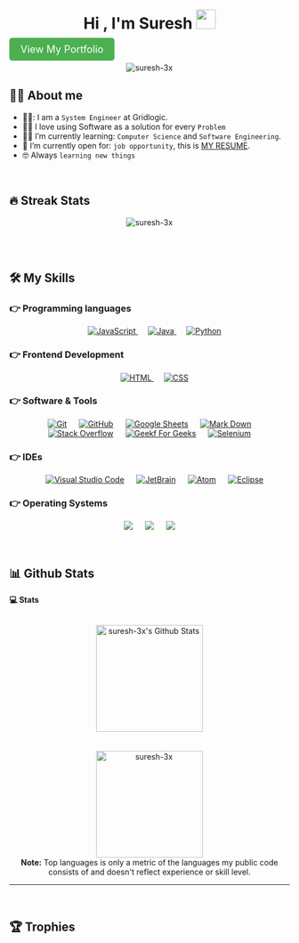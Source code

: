 <h1 align="center">
Hi , I'm Suresh <img src="https://media.giphy.com/media/hvRJCLFzcasrR4ia7z/giphy.gif" width="35">
</h1>
<a align="center" href="https://portfolio-sigma-ten-75.vercel.app" 
style="background-color: #4CAF50; color: white; padding: 10px 20px; text-decoration: none; font-size: 18px; border-radius: 5px;">View My Portfolio
</a>
<br>
<p align="center"> 
	<img src="https://komarev.com/ghpvc/?username=suresh-3x&label=Profile%20views&color=blueviolet&style=for-the-badge" alt="suresh-3x" /> 
</p>

## :sassy_man:  About me
- 🧑‍💼: I am a `System Engineer` at Gridlogic.
- :technologist: I love using Software as a solution for every `Problem`
- :student: I’m currently learning: `Computer Science` and `Software Engineering`.
- :thinking: I’m currently open for: `job opportunity`, this is [MY RESUME](https://lavender-kaitlynn-84.tiiny.site).
- :nerd_face: Always `learning new things`

<br>

## 🔥 Streak Stats
<p align="center"><img src="https://github-readme-streak-stats.herokuapp.com/?user=suresh-3x&theme=algolia" alt="suresh-3x" /></p>

<br>
<br>


## 🛠️ My Skills

### 👉 Programming languages

<p align="center"> 
  &emsp; 
  <a href="https://developer.mozilla.org/en-US/docs/Web/JavaScript" target="_blank"> 
     <img alt="JavaScript" src="https://img.shields.io/badge/JavaScript%20-%23F7DF1E.svg?style=plastic&logo=javascript&logoColor=black">
   </a>
  &emsp;
  <a href="https://www.java.com" target="_blank"> 
    <img alt="Java" src="https://img.shields.io/badge/Java-%23007396.svg?style=plastic&logo=java&logoColor=white">
  </a>
  &emsp;
   <a href="https://www.python.org" target="_blank">
    <img alt="Python" src="https://img.shields.io/badge/Python%20-%2314354C.svg?style=plastic&logo=python&logoColor=white">
  </a>
</p>

### 👉 Frontend Development
<p align="center"> 
  &emsp; 
  <a href="https://www.w3.org/html/" target="_blank"> 
   <img alt="HTML" src="https://img.shields.io/badge/HTML5%20-%23E34F26.svg?style=plastic&logo=html5&logoColor=white">
  </a>   
  &emsp;
  <a href="https://www.w3schools.com/css/" target="_blank">
    <img alt="CSS" src="https://img.shields.io/badge/CSS%20-%231572B6.svg?style=plastic&logo=css3&logoColor=white">
  </a> 
</p>

 ### 👉 Software & Tools
 
<p align="center">
  &emsp;
    <a href="#"><img alt="Git" src="https://img.shields.io/badge/Git%20-%23F05033.svg?style=plastic&logo=git&logoColor=white"></a>
  &emsp;
    <a href="#"><img alt="GitHub" src="https://img.shields.io/badge/github-%23181717.svg?style=plastic&logo=github&logoColor=white"></a>
  &emsp;
    <a href="#"><img alt="Google Sheets" src="https://img.shields.io/badge/Google%20Sheets%20-%2334A853.svg?style=plastic&logo=google%20sheets&logoColor=white"></a>
  &emsp;
    <a href="#"><img alt="Mark Down" src="https://img.shields.io/badge/Markdown-000000?style=plastic&logo=markdown&logoColor=white"></a>
  &emsp;
    <a href="#"><img alt="Stack Overflow" src="https://img.shields.io/badge/-Stack%20Overflow-FE7A16?style=plastic&logo=stack-overflow&logoColor=white"></a>
  &emsp;
    <a href="#"><img alt="Geekf For Geeks" src="https://img.shields.io/badge/geeksforgeeks-%230F9D58.svg?style=plastic&logo=geeksforgeeks&logoColor=white"></a>
  &emsp;
    <a href="#"><img alt="Selenium" src="https://img.shields.io/badge/selenium-%2343B02A.svg?&style=plastic&logo=selenium&logoColor=white"></a>
</p>

 ### 👉 IDEs
 
<p align="center">
  &emsp;
    <a href="#"><img alt="Visual Studio Code" src="https://img.shields.io/badge/Visual%20Studio%20Code-0078d7.svg?style=plastic&logo=visual-studio-code&logoColor=white"></a>
  &emsp;
    <a href="#"><img alt="JetBrain" src="https://img.shields.io/badge/jetbrains-%23000000.svg?style=plastic&logo=jetbrains&logoColor=white" /></a>
  &emsp;
    <a href="#"><img alt="Atom" src="https://img.shields.io/badge/atom-%2366595C.svg?&style=plastic&logo=atom&logoColor=white" /></a>
  &emsp;
    <a href="#"><img alt="Eclipse" src="https://img.shields.io/badge/eclipse%20ide-%232C2255.svg?&style=plastic&logo=eclipse%20ide&logoColor=white" /></a>
</p>

 ### 👉 Operating Systems
 
<p align="center">
  &emsp;
    <a href="#"><img src="https://img.shields.io/badge/Linux-FCC624?style=plastic&logo=linux&logoColor=black"></a>
  &emsp;
    <a href="#"><img src="https://img.shields.io/badge/Ubuntu-E95420?style=plastic&logo=ubuntu&logoColor=white"></a>
  &emsp;
    <a href="#"><img src="https://img.shields.io/badge/Windows-0078D6?style=plastic&logo=windows&logoColor=white"></a>
  &emsp;
</p>

<br/>

## 📊 Github Stats



  <summary><b>💻 Stats</b></summary>
  <br/>
  <p align="center">
  
   <img alt="suresh-3x's Github Stats" src="https://github-readme-stats.vercel.app/api?username=suresh-3x&show_icons=true&count_private=true&theme=algolia" height="192px"/>
<br/>
	<br/>
	<br/>
	  <img src="https://github-readme-stats.vercel.app/api/top-langs?username=suresh-3x&langs_count=10&show_icons=true&locale=en&layout=compact&theme=algolia" alt="suresh-3x" height="192px"/>
  <br/>
  <b>Note:</b> Top languages is only a metric of the languages my public code consists of and doesn't reflect experience or skill level.
  </p>

----
<br/>

## :trophy: Trophies

<p align="center"> <a href="https://github.com/suresh-3x/github-profile-trophy"><img src="https://github-profile-trophy.vercel.app/?username=suresh-3x&layout=compact&theme=algolia" alt="" /></a> </p>

